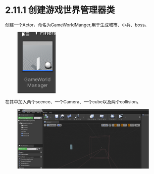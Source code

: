# 2.11.1 创建游戏世界管理器类

创建一个Actor，命名为GameWorldManger,用于生成城市、小兵、boss。

<figure><img src="../../../.gitbook/assets/image (6).png" alt=""><figcaption></figcaption></figure>

在其中加入两个scence、一个Camera、一个cube以及两个collision。

<figure><img src="../../../.gitbook/assets/image (101).png" alt=""><figcaption></figcaption></figure>
